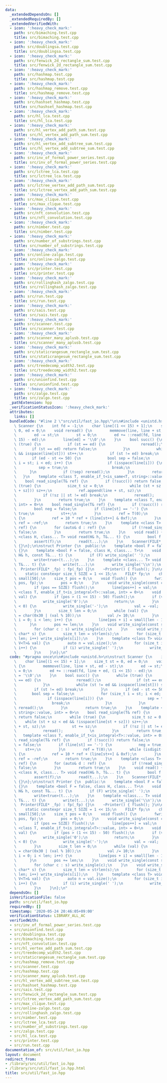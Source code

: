 ```yaml
---
data:
  _extendedDependsOn: []
  _extendedRequiredBy: []
  _extendedVerifiedWith:
  - icon: ':heavy_check_mark:'
    path: src/bimaching.test.cpp
    title: src/bimaching.test.cpp
  - icon: ':heavy_check_mark:'
    path: src/doublingsa.test.cpp
    title: src/doublingsa.test.cpp
  - icon: ':heavy_check_mark:'
    path: src/fenwick_2d_rectangle_sum.test.cpp
    title: src/fenwick_2d_rectangle_sum.test.cpp
  - icon: ':heavy_check_mark:'
    path: src/hashmap.test.cpp
    title: src/hashmap.test.cpp
  - icon: ':heavy_check_mark:'
    path: src/hashmap_remove.test.cpp
    title: src/hashmap_remove.test.cpp
  - icon: ':heavy_check_mark:'
    path: src/hashset_hashmap.test.cpp
    title: src/hashset_hashmap.test.cpp
  - icon: ':heavy_check_mark:'
    path: src/hl_lca.test.cpp
    title: src/hl_lca.test.cpp
  - icon: ':heavy_check_mark:'
    path: src/hl_vertex_add_path_sum.test.cpp
    title: src/hl_vertex_add_path_sum.test.cpp
  - icon: ':heavy_check_mark:'
    path: src/hl_vertex_add_subtree_sum.test.cpp
    title: src/hl_vertex_add_subtree_sum.test.cpp
  - icon: ':heavy_check_mark:'
    path: src/inv_of_formal_power_series.test.cpp
    title: src/inv_of_formal_power_series.test.cpp
  - icon: ':heavy_check_mark:'
    path: src/lctree_lca.test.cpp
    title: src/lctree_lca.test.cpp
  - icon: ':heavy_check_mark:'
    path: src/lctree_vertex_add_path_sum.test.cpp
    title: src/lctree_vertex_add_path_sum.test.cpp
  - icon: ':heavy_check_mark:'
    path: src/max_clique.test.cpp
    title: src/max_clique.test.cpp
  - icon: ':heavy_check_mark:'
    path: src/nft_convolution.test.cpp
    title: src/nft_convolution.test.cpp
  - icon: ':heavy_check_mark:'
    path: src/nimber.test.cpp
    title: src/nimber.test.cpp
  - icon: ':heavy_check_mark:'
    path: src/number_of_substrings.test.cpp
    title: src/number_of_substrings.test.cpp
  - icon: ':heavy_check_mark:'
    path: src/online-zalgo.test.cpp
    title: src/online-zalgo.test.cpp
  - icon: ':heavy_check_mark:'
    path: src/printer.test.cpp
    title: src/printer.test.cpp
  - icon: ':heavy_check_mark:'
    path: src/rollinghash_zalgo.test.cpp
    title: src/rollinghash_zalgo.test.cpp
  - icon: ':heavy_check_mark:'
    path: src/run.test.cpp
    title: src/run.test.cpp
  - icon: ':heavy_check_mark:'
    path: src/sais.test.cpp
    title: src/sais.test.cpp
  - icon: ':heavy_check_mark:'
    path: src/scanner.test.cpp
    title: src/scanner.test.cpp
  - icon: ':heavy_check_mark:'
    path: src/scanner_many_aplusb.test.cpp
    title: src/scanner_many_aplusb.test.cpp
  - icon: ':heavy_check_mark:'
    path: src/staticrangesum_rectangle_sum.test.cpp
    title: src/staticrangesum_rectangle_sum.test.cpp
  - icon: ':heavy_check_mark:'
    path: src/treedecomp_width2.test.cpp
    title: src/treedecomp_width2.test.cpp
  - icon: ':heavy_check_mark:'
    path: src/unionfind.test.cpp
    title: src/unionfind.test.cpp
  - icon: ':heavy_check_mark:'
    path: src/zalgo.test.cpp
    title: src/zalgo.test.cpp
  _pathExtension: hpp
  _verificationStatusIcon: ':heavy_check_mark:'
  attributes:
    links: []
  bundledCode: "#line 2 \"src/util/fast_io.hpp\"\n\n#include <unistd.h>\n\nstruct\
    \ Scanner {\n    int fd = -1;\n    char line[(1 << 15) + 1];\n    size_t st =\
    \ 0, ed = 0;\n    void reread() {\n        memmove(line, line + st, ed - st);\n\
    \        ed -= st;\n        st = 0;\n        ed += ::read(fd, line + ed, (1 <<\
    \ 15) - ed);\n        line[ed] = '\\0';\n    }\n    bool succ() {\n        while\
    \ (true) {\n            if (st == ed) {\n                reread();\n         \
    \       if (st == ed) return false;\n            }\n            while (st != ed\
    \ && isspace(line[st])) st++;\n            if (st != ed) break;\n        }\n \
    \       if (ed - st <= 50) {\n            bool sep = false;\n            for (size_t\
    \ i = st; i < ed; i++) {\n                if (isspace(line[i])) {\n          \
    \          sep = true;\n                    break;\n                }\n      \
    \      }\n            if (!sep) reread();\n        }\n        return true;\n \
    \   }\n    template <class T, enable_if_t<is_same<T, string>::value, int> = 0>\n\
    \    bool read_single(T& ref) {\n        if (!succ()) return false;\n        while\
    \ (true) {\n            size_t sz = 0;\n            while (st + sz < ed && !isspace(line[st\
    \ + sz])) sz++;\n            ref.append(line + st, sz);\n            st += sz;\n\
    \            if (!sz || st != ed) break;\n            reread();            \n\
    \        }\n        return true;\n    }\n    template <class T, enable_if_t<is_integral<T>::value,\
    \ int> = 0>\n    bool read_single(T& ref) {\n        if (!succ()) return false;\n\
    \        bool neg = false;\n        if (line[st] == '-') {\n            neg =\
    \ true;\n            st++;\n        }\n        ref = T(0);\n        while (isdigit(line[st]))\
    \ {\n            ref = 10 * ref + (line[st++] & 0xf);\n        }\n        if (neg)\
    \ ref = -ref;\n        return true;\n    }\n    template <class T> bool read_single(V<T>&\
    \ ref) {\n        for (auto& d : ref) {\n            if (!read_single(d)) return\
    \ false;\n        }\n        return true;\n    }\n    void read() {}\n    template\
    \ <class H, class... T> void read(H& h, T&... t) {\n        bool f = read_single(h);\n\
    \        assert(f);\n        read(t...);\n    }\n    Scanner(FILE* fp) : fd(fileno(fp))\
    \ {}\n};\n\nstruct Printer {\n  public:\n    template <bool F = false> void write()\
    \ {}\n    template <bool F = false, class H, class... T>\n    void write(const\
    \ H& h, const T&... t) {\n        if (F) write_single(' ');\n        write_single(h);\n\
    \        write<true>(t...);\n    }\n    template <class... T> void writeln(const\
    \ T&... t) {\n        write(t...);\n        write_single('\\n');\n    }\n\n  \
    \  Printer(FILE* _fp) : fp(_fp) {}\n    ~Printer() { flush(); }\n\n  private:\n\
    \    static constexpr size_t SIZE = 1 << 15;\n    FILE* fp;\n    char line[SIZE],\
    \ small[50];\n    size_t pos = 0;\n    void flush() {\n        fwrite(line, 1,\
    \ pos, fp);\n        pos = 0;\n    }\n    void write_single(const char& val) {\n\
    \        if (pos == SIZE) flush();\n        line[pos++] = val;\n    }\n    template\
    \ <class T, enable_if_t<is_integral<T>::value, int> = 0>\n    void write_single(T\
    \ val) {\n        if (pos > (1 << 15) - 50) flush();\n        if (val == 0) {\n\
    \            write_single('0');\n            return;\n        }\n        if (val\
    \ < 0) {\n            write_single('-');\n            val = -val;  // todo min\n\
    \        }\n        size_t len = 0;\n        while (val) {\n            small[len++]\
    \ = char(0x30 | (val % 10));\n            val /= 10;\n        }\n        for (size_t\
    \ i = 0; i < len; i++) {\n            line[pos + i] = small[len - 1 - i];\n  \
    \      }\n        pos += len;\n    }\n    void write_single(const string& s) {\n\
    \        for (char c : s) write_single(c);\n    }\n    void write_single(const\
    \ char* s) {\n        size_t len = strlen(s);\n        for (size_t i = 0; i <\
    \ len; i++) write_single(s[i]);\n    }\n    template <class T> void write_single(const\
    \ V<T>& val) {\n        auto n = val.size();\n        for (size_t i = 0; i < n;\
    \ i++) {\n            if (i) write_single(' ');\n            write_single(val[i]);\n\
    \        }\n    }\n};\n"
  code: "#pragma once\n\n#include <unistd.h>\n\nstruct Scanner {\n    int fd = -1;\n\
    \    char line[(1 << 15) + 1];\n    size_t st = 0, ed = 0;\n    void reread()\
    \ {\n        memmove(line, line + st, ed - st);\n        ed -= st;\n        st\
    \ = 0;\n        ed += ::read(fd, line + ed, (1 << 15) - ed);\n        line[ed]\
    \ = '\\0';\n    }\n    bool succ() {\n        while (true) {\n            if (st\
    \ == ed) {\n                reread();\n                if (st == ed) return false;\n\
    \            }\n            while (st != ed && isspace(line[st])) st++;\n    \
    \        if (st != ed) break;\n        }\n        if (ed - st <= 50) {\n     \
    \       bool sep = false;\n            for (size_t i = st; i < ed; i++) {\n  \
    \              if (isspace(line[i])) {\n                    sep = true;\n    \
    \                break;\n                }\n            }\n            if (!sep)\
    \ reread();\n        }\n        return true;\n    }\n    template <class T, enable_if_t<is_same<T,\
    \ string>::value, int> = 0>\n    bool read_single(T& ref) {\n        if (!succ())\
    \ return false;\n        while (true) {\n            size_t sz = 0;\n        \
    \    while (st + sz < ed && !isspace(line[st + sz])) sz++;\n            ref.append(line\
    \ + st, sz);\n            st += sz;\n            if (!sz || st != ed) break;\n\
    \            reread();            \n        }\n        return true;\n    }\n \
    \   template <class T, enable_if_t<is_integral<T>::value, int> = 0>\n    bool\
    \ read_single(T& ref) {\n        if (!succ()) return false;\n        bool neg\
    \ = false;\n        if (line[st] == '-') {\n            neg = true;\n        \
    \    st++;\n        }\n        ref = T(0);\n        while (isdigit(line[st]))\
    \ {\n            ref = 10 * ref + (line[st++] & 0xf);\n        }\n        if (neg)\
    \ ref = -ref;\n        return true;\n    }\n    template <class T> bool read_single(V<T>&\
    \ ref) {\n        for (auto& d : ref) {\n            if (!read_single(d)) return\
    \ false;\n        }\n        return true;\n    }\n    void read() {}\n    template\
    \ <class H, class... T> void read(H& h, T&... t) {\n        bool f = read_single(h);\n\
    \        assert(f);\n        read(t...);\n    }\n    Scanner(FILE* fp) : fd(fileno(fp))\
    \ {}\n};\n\nstruct Printer {\n  public:\n    template <bool F = false> void write()\
    \ {}\n    template <bool F = false, class H, class... T>\n    void write(const\
    \ H& h, const T&... t) {\n        if (F) write_single(' ');\n        write_single(h);\n\
    \        write<true>(t...);\n    }\n    template <class... T> void writeln(const\
    \ T&... t) {\n        write(t...);\n        write_single('\\n');\n    }\n\n  \
    \  Printer(FILE* _fp) : fp(_fp) {}\n    ~Printer() { flush(); }\n\n  private:\n\
    \    static constexpr size_t SIZE = 1 << 15;\n    FILE* fp;\n    char line[SIZE],\
    \ small[50];\n    size_t pos = 0;\n    void flush() {\n        fwrite(line, 1,\
    \ pos, fp);\n        pos = 0;\n    }\n    void write_single(const char& val) {\n\
    \        if (pos == SIZE) flush();\n        line[pos++] = val;\n    }\n    template\
    \ <class T, enable_if_t<is_integral<T>::value, int> = 0>\n    void write_single(T\
    \ val) {\n        if (pos > (1 << 15) - 50) flush();\n        if (val == 0) {\n\
    \            write_single('0');\n            return;\n        }\n        if (val\
    \ < 0) {\n            write_single('-');\n            val = -val;  // todo min\n\
    \        }\n        size_t len = 0;\n        while (val) {\n            small[len++]\
    \ = char(0x30 | (val % 10));\n            val /= 10;\n        }\n        for (size_t\
    \ i = 0; i < len; i++) {\n            line[pos + i] = small[len - 1 - i];\n  \
    \      }\n        pos += len;\n    }\n    void write_single(const string& s) {\n\
    \        for (char c : s) write_single(c);\n    }\n    void write_single(const\
    \ char* s) {\n        size_t len = strlen(s);\n        for (size_t i = 0; i <\
    \ len; i++) write_single(s[i]);\n    }\n    template <class T> void write_single(const\
    \ V<T>& val) {\n        auto n = val.size();\n        for (size_t i = 0; i < n;\
    \ i++) {\n            if (i) write_single(' ');\n            write_single(val[i]);\n\
    \        }\n    }\n};\n"
  dependsOn: []
  isVerificationFile: false
  path: src/util/fast_io.hpp
  requiredBy: []
  timestamp: '2020-05-24 20:46:05+09:00'
  verificationStatus: LIBRARY_ALL_AC
  verifiedWith:
  - src/inv_of_formal_power_series.test.cpp
  - src/unionfind.test.cpp
  - src/doublingsa.test.cpp
  - src/bimaching.test.cpp
  - src/nft_convolution.test.cpp
  - src/hl_vertex_add_path_sum.test.cpp
  - src/treedecomp_width2.test.cpp
  - src/staticrangesum_rectangle_sum.test.cpp
  - src/hashmap_remove.test.cpp
  - src/scanner.test.cpp
  - src/hashmap.test.cpp
  - src/scanner_many_aplusb.test.cpp
  - src/hl_vertex_add_subtree_sum.test.cpp
  - src/hashset_hashmap.test.cpp
  - src/sais.test.cpp
  - src/fenwick_2d_rectangle_sum.test.cpp
  - src/lctree_vertex_add_path_sum.test.cpp
  - src/max_clique.test.cpp
  - src/online-zalgo.test.cpp
  - src/rollinghash_zalgo.test.cpp
  - src/nimber.test.cpp
  - src/lctree_lca.test.cpp
  - src/number_of_substrings.test.cpp
  - src/zalgo.test.cpp
  - src/hl_lca.test.cpp
  - src/printer.test.cpp
  - src/run.test.cpp
documentation_of: src/util/fast_io.hpp
layout: document
redirect_from:
- /library/src/util/fast_io.hpp
- /library/src/util/fast_io.hpp.html
title: src/util/fast_io.hpp
---
```

